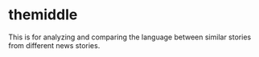 # themiddle

This is for analyzing and comparing the language between similar stories from different news stories.
